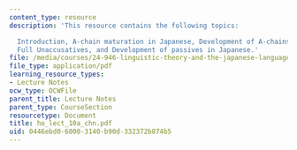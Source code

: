 ```yaml
---
content_type: resource
description: 'This resource contains the following topics:

  Introduction, A-chain maturation in Japanese, Development of A-chains, Syntax of
  Full Unaccusatives, and Development of passives in Japanese.'
file: /media/courses/24-946-linguistic-theory-and-the-japanese-language-fall-2004/0446ebd060003140b90d332372b874b5_ho_lect_10a_chn.pdf
file_type: application/pdf
learning_resource_types:
- Lecture Notes
ocw_type: OCWFile
parent_title: Lecture Notes
parent_type: CourseSection
resourcetype: Document
title: ho_lect_10a_chn.pdf
uid: 0446ebd0-6000-3140-b90d-332372b874b5
---
```

